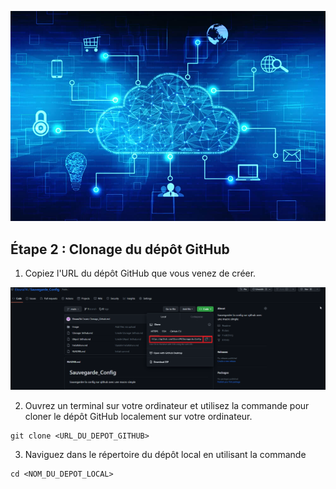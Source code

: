 ![image](https://github.com/Eloura74/Sauvegarde_Config/blob/main/Image/Installation.webp)

## Étape 2 : Clonage du dépôt GitHub

1. Copiez l'URL du dépôt GitHub que vous venez de créer.

![image](https://github.com/Eloura74/Sauvegarde_Config/blob/main/Image/Parie2.png)

2. Ouvrez un terminal sur votre ordinateur et utilisez la commande pour cloner le dépôt GitHub localement sur votre ordinateur.


```
git clone <URL_DU_DEPOT_GITHUB>
```

3. Naviguez dans le répertoire du dépôt local en utilisant la commande 

```
cd <NOM_DU_DEPOT_LOCAL>
```

